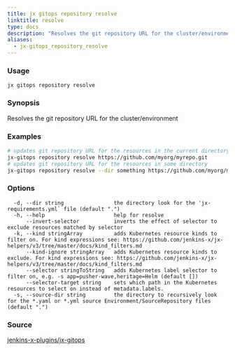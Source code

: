 ```yaml
---
title: jx gitops repository resolve
linktitle: resolve
type: docs
description: "Resolves the git repository URL for the cluster/environment"
aliases:
  - jx-gitops_repository_resolve
---
```


### Usage

```
jx gitops repository resolve
```

### Synopsis

Resolves the git repository URL for the cluster/environment

### Examples

  ```bash
  # updates git repository URL for the resources in the current directory
  jx-gitops repository resolve https://github.com/myorg/myrepo.git
  # updates git repository URL for the resources in some directory
  jx-gitops repository resolve --dir something https://github.com/myorg/myrepo.git

  ```
### Options

```
  -d, --dir string                the directory look for the 'jx-requirements.yml` file (default ".")
  -h, --help                      help for resolve
      --invert-selector           inverts the effect of selector to exclude resources matched by selector
  -k, --kind stringArray          adds Kubernetes resource kinds to filter on. For kind expressions see: https://github.com/jenkins-x/jx-helpers/v3/tree/master/docs/kind_filters.md
      --kind-ignore stringArray   adds Kubernetes resource kinds to exclude. For kind expressions see: https://github.com/jenkins-x/jx-helpers/v3/tree/master/docs/kind_filters.md
      --selector stringToString   adds Kubernetes label selector to filter on, e.g. -s app=pusher-wave,heritage=Helm (default [])
      --selector-target string    sets which path in the Kubernetes resources to select on instead of metadata.labels.
  -s, --source-dir string         the directory to recursively look for the *.yaml or *.yml source Environment/SourceRepository files (default ".")
```



### Source

[jenkins-x-plugins/jx-gitops](https://github.com/jenkins-x-plugins/jx-gitops)
